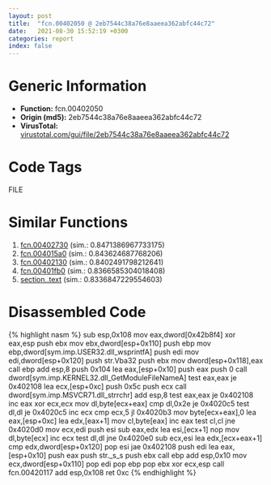 ```yaml
---
layout: post
title:  "fcn.00402050 @ 2eb7544c38a76e8aaeea362abfc44c72"
date:   2021-08-30 15:52:19 +0300
categories: report
index: false
---
```


# Generic Information
- **Function:** fcn.00402050
- **Origin (md5):** 2eb7544c38a76e8aaeea362abfc44c72
- **VirusTotal:** [virustotal.com/gui/file/2eb7544c38a76e8aaeea362abfc44c72][virustotal_ref]

# Code Tags
<span class="tag" id="FILE">FILE</span>


# Similar Functions

1. [fcn.00402730][similar_1_ref] (sim.: 0.8471386967733175)
2. [fcn.004015a0][similar_2_ref] (sim.: 0.843624687768206)
3. [fcn.00402130][similar_3_ref] (sim.: 0.8402491798212641)
4. [fcn.00401fb0][similar_4_ref] (sim.: 0.8366585304018408)
5. [section..text][similar_5_ref] (sim.: 0.8336847229554603)


# Disassembled Code

{% highlight nasm %}
sub esp,0x108
mov eax,dword[0x42b8f4]
xor eax,esp
push ebx
mov ebx,dword[esp+0x110]
push ebp
mov ebp,dword[sym.imp.USER32.dll_wsprintfA]
push edi
mov edi,dword[esp+0x120]
push str.Vba32
push ebx
mov dword[esp+0x118],eax
call ebp
add esp,8
push 0x104
lea eax,[esp+0x10]
push eax
push 0
call dword[sym.imp.KERNEL32.dll_GetModuleFileNameA]
test eax,eax
je 0x402108
lea ecx,[esp+0xc]
push 0x5c
push ecx
call dword[sym.imp.MSVCR71.dll_strrchr]
add esp,8
test eax,eax
je 0x402108
inc eax
xor ecx,ecx
mov dl,byte[ecx+eax]
cmp dl,0x2e
je 0x4020c5
test dl,dl
je 0x4020c5
inc ecx
cmp ecx,5
jl 0x4020b3
mov byte[ecx+eax],0
lea eax,[esp+0xc]
lea edx,[eax+1]
mov cl,byte[eax]
inc eax
test cl,cl
jne 0x4020d0
mov ecx,edi
push esi
sub eax,edx
lea esi,[ecx+1]
nop 
mov dl,byte[ecx]
inc ecx
test dl,dl
jne 0x4020e0
sub ecx,esi
lea edx,[ecx+eax+1]
cmp edx,dword[esp+0x120]
pop esi
jae 0x402108
push edi
lea eax,[esp+0x10]
push eax
push str._s_s
push ebx
call ebp
add esp,0x10
mov ecx,dword[esp+0x110]
pop edi
pop ebp
pop ebx
xor ecx,esp
call fcn.00420117
add esp,0x108
ret 0xc
{% endhighlight %}


[similar_1_ref]: /report/fcn.00402730@fac4f0be03ac37bd8be7ef737cdcee10
[similar_2_ref]: /report/fcn.004015a0@2d591d102f09b733d7d0e893e5642beb
[similar_3_ref]: /report/fcn.00402130@2eb7544c38a76e8aaeea362abfc44c72
[similar_4_ref]: /report/fcn.00401fb0@fac4f0be03ac37bd8be7ef737cdcee10
[similar_5_ref]: /report/section..text@e38ba004520fa1a86a35b63e8d5843ef
[virustotal_ref]: https://www.virustotal.com/gui/file/2eb7544c38a76e8aaeea362abfc44c72